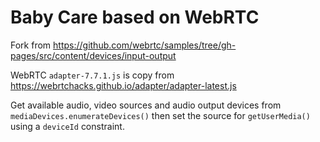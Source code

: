 # Baby Care based on WebRTC
Fork from https://github.com/webrtc/samples/tree/gh-pages/src/content/devices/input-output

WebRTC `adapter-7.7.1.js` is copy from https://webrtchacks.github.io/adapter/adapter-latest.js

Get available audio, video sources and audio output devices from `mediaDevices.enumerateDevices()`
        then set the source for `getUserMedia()` using a `deviceId` constraint.

